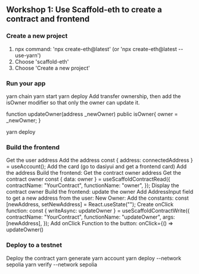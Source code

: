 ## Workshop 1: Use Scaffold-eth to create a contract and frontend
### Create a new project
1. npx command: 'npx create-eth@latest' (or 'npx create-eth@latest --use-yarn')
2. Choose 'scaffold-eth'
3. Choose 'Create a new project'


### Run your app

yarn chain
yarn start
yarn deploy
Add transfer ownership, then add the isOwner modifier so that only the owner can update it.

function updateOwner(address _newOwner) public isOwner{ owner = _newOwner; }

yarn deploy

### Build the frontend
Get the user address
Add the address const { address: connectedAddress } = useAccount();
Add the card (go to dasiyui and get a frontend card)
Add the address
Build the frontend: Get the contract owner address
Get the contract owner const { data: owner } = useScaffoldContractRead({ contractName: "YourContract", functionName: "owner", });
Display the contract owner
Build the frontend: update the owner
Add AddressInput field to get a new address from the user: New Owner:
Add the constants: const [newAddress, setNewAddress] = React.useState("");
Create onClick function: const { writeAsync: updateOwner } = useScaffoldContractWrite({ contractName: "YourContract", functionName: "updateOwner", args: [newAddress], });
Add onClick Function to the button: onClick={() => updateOwner()
### Deploy to a testnet
Deploy the contract yarn generate yarn account yarn deploy --network sepolia yarn verify --network sepolia